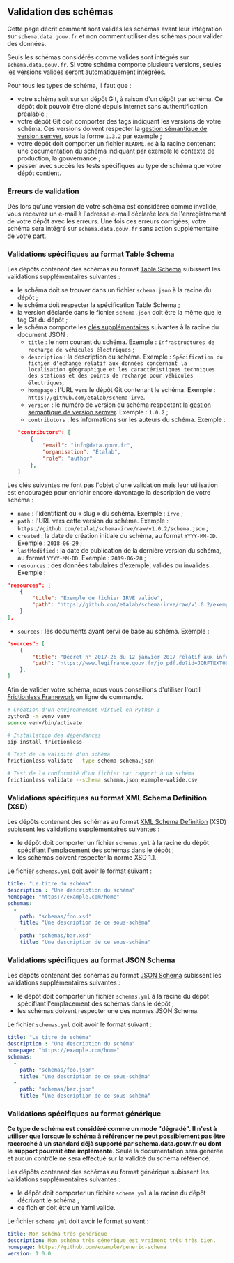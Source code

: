 <br />

## Validation des schémas

Cette page décrit comment sont validés les schémas avant leur intégration sur `schema.data.gouv.fr` et non comment utiliser des schémas pour valider des données.

Seuls les schémas considérés comme valides sont intégrés sur `schema.data.gouv.fr`. Si votre schéma comporte plusieurs versions, seules les versions valides seront automatiquement intégrées.

Pour tous les types de schéma, il faut que :
- votre schéma soit sur un dépôt Git, à raison d'un dépôt par schéma. Ce dépôt doit pouvoir être cloné depuis Internet sans authentification préalable ;
- votre dépôt Git doit comporter des tags indiquant les versions de votre schéma. Ces versions doivent respecter la [gestion sémantique de version semver](https://semver.org/lang/fr/), sous la forme `1.3.2` par exemple ;
- votre dépôt doit comporter un fichier `README.md` à la racine contenant une documentation du schéma indiquant par exemple le contexte de production, la gouvernance ;
- passer avec succès les tests spécifiques au type de schéma que votre dépôt contient.

### Erreurs de validation
Dès lors qu'une version de votre schéma est considérée comme invalide, vous recevrez un e-mail à l'adresse e-mail déclarée lors de l'enregistrement de votre dépôt avec les erreurs. Une fois ces erreurs corrigées, votre schéma sera intégré sur `schema.data.gouv.fr` sans action supplémentaire de votre part.

### Validations spécifiques au format Table Schema
Les dépôts contenant des schémas au format [Table Schema](https://frictionlessdata.io/specs/table-schema/) subissent les validations supplémentaires suivantes :

- le schéma doit se trouver dans un fichier `schema.json` à la racine du dépôt ;
- le schéma doit respecter la spécification Table Schema ;
- la version déclarée dans le fichier `schema.json` doit être la même que le tag Git du dépôt ;
- le schéma comporte les [clés supplémentaires](https://specs.frictionlessdata.io/patterns/#table-schema-metadata-properties) suivantes à la racine du document JSON :
    + `title` : le nom courant du schéma. Exemple : `Infrastructures de recharge de véhicules électriques` ;
    + `description` : la description du schéma. Exemple : `Spécification du fichier d'échange relatif aux données concernant la localisation géographique et les caractéristiques techniques des stations et des points de recharge pour véhicules électriques`;
    + `homepage` : l'URL vers le dépôt Git contenant le schéma. Exemple : `https://github.com/etalab/schema-irve`.
    + `version` : le numéro de version du schéma respectant la [gestion sémantique de version semver](https://semver.org/lang/fr/). Exemple : `1.0.2` ;
    + `contributors` : les informations sur les auteurs du schéma. Exemple :
    ```json
    "contributors": [
        {
            "email": "info@data.gouv.fr",
            "organisation": "Etalab",
            "role": "author"
        },
    ]
    ```
Les clés suivantes ne font pas l'objet d'une validation mais leur utilisation est encouragée pour enrichir encore davantage la description de votre schéma :
- `name` : l'identifiant ou « slug » du schéma. Exemple : `irve` ;
- `path` : l'URL vers cette version du schéma. Exemple : `https://github.com/etalab/schema-irve/raw/v1.0.2/schema.json` ;
- `created` : la date de création initiale du schéma, au format `YYYY-MM-DD`. Exemple : `2018-06-29` ;
- `lastModified` : la date de publication de la dernière version du schéma, au format `YYYY-MM-DD`. Exemple : `2019-06-28` ;
- `resources` : des données tabulaires d'exemple, valides ou invalides. Exemple :
```json
"resources": [
    {
        "title": "Exemple de fichier IRVE valide",
        "path": "https://github.com/etalab/schema-irve/raw/v1.0.2/exemple-valide.csv"
    }
],
```
- `sources` : les documents ayant servi de base au schéma. Exemple :
```json
"sources": [
    {
        "title": "Décret n° 2017-26 du 12 janvier 2017 relatif aux infrastructures de recharge pour véhicules électriques et portant diverses mesures de transposition de la directive 2014/94/UE du Parlement européen et du Conseil du 22 octobre 2014 sur le déploiement d’une infrastructure pour carburants alternatifs",
        "path": "https://www.legifrance.gouv.fr/jo_pdf.do?id=JORFTEXT000033860620"
    },
]
```

Afin de valider votre schéma, nous vous conseillons d'utiliser l'outil [Frictionless Framework](https://framework.frictionlessdata.io/) en ligne de commande.

```bash
# Création d'un environnement virtuel en Python 3
python3 -m venv venv
source venv/bin/activate

# Installation des dépendances
pip install frictionless

# Test de la validité d'un schéma
frictionless validate --type schema schema.json

# Test de la conformité d'un fichier par rapport à un schéma
frictionless validate --schema schema.json exemple-valide.csv
```

### Validations spécifiques au format XML Schema Definition (XSD)
Les dépôts contenant des schémas au format [XML Schema Definition](https://www.w3.org/TR/xmlschema11-1/) (XSD) subissent les validations supplémentaires suivantes :

- le dépôt doit comporter un fichier `schemas.yml` à la racine du dépôt spécifiant l'emplacement des schémas dans le dépôt ;
- les schémas doivent respecter la norme XSD 1.1.

Le fichier `schemas.yml` doit avoir le format suivant :
```yaml
title: "Le titre du schéma"
description : "Une description du schéma"
homepage: "https://example.com/home"
schemas:
  -
    path: "schemas/foo.xsd"
    title: "Une description de ce sous-schéma"
  -
    path: "schemas/bar.xsd"
    title: "Une description de ce sous-schéma"
```

### Validations spécifiques au format JSON Schema
Les dépôts contenant des schémas au format [JSON Schema](https://json-schema.org/) subissent les validations supplémentaires suivantes :

- le dépôt doit comporter un fichier `schemas.yml` à la racine du dépôt spécifiant l'emplacement des schémas dans le dépôt ;
- les schémas doivent respecter une des normes JSON Schema.

Le fichier `schemas.yml` doit avoir le format suivant :
```yaml
title: "Le titre du schéma"
description : "Une description du schéma"
homepage: "https://example.com/home"
schemas:
  -
    path: "schemas/foo.json"
    title: "Une description de ce sous-schéma"
  -
    path: "schemas/bar.json"
    title: "Une description de ce sous-schéma"
```

### Validations spécifiques au format générique

**Ce type de schéma est considéré comme un mode "dégradé". Il n'est à utiliser que lorsque le schéma à référencer ne peut possiblement pas être raccroché à un standard déjà supporté par schema.data.gouv.fr ou dont le support pourrait être implémenté**. Seule la documentation sera générée et aucun contrôle ne sera effectué sur la validité du schéma référencé.

Les dépôts contenant des schémas au format générique subissent les validations supplémentaires suivantes :

- le dépôt doit comporter un fichier `schema.yml` à la racine du dépôt décrivant le schéma ;
- ce fichier doit être un Yaml valide.

Le fichier `schema.yml` doit avoir le format suivant :
```yaml
title: Mon schéma très générique
description: Mon schéma très générique est vraiment très très bien.
homepage: https://github.com/example/generic-schema
version: 1.0.0
```

<br />
